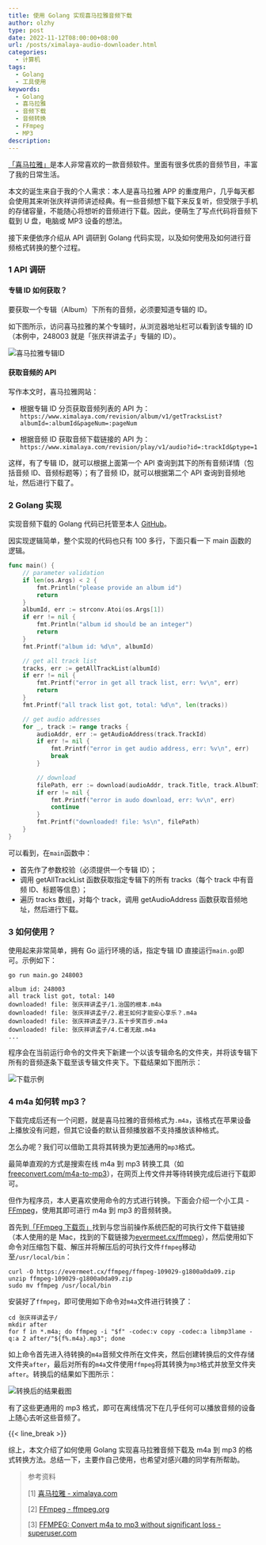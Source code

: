 ```yaml
---
title: 使用 Golang 实现喜马拉雅音频下载
author: olzhy
type: post
date: 2022-11-12T08:00:00+08:00
url: /posts/ximalaya-audio-downloader.html
categories:
  - 计算机
tags:
  - Golang
  - 工具使用
keywords:
  - Golang
  - 喜马拉雅
  - 音频下载
  - 音频转换
  - FFmpeg
  - MP3
description:
---
```


[「喜马拉雅」](https://www.ximalaya.com/)是本人非常喜欢的一款音频软件。里面有很多优质的音频节目，丰富了我的日常生活。

本文的诞生来自于我的个人需求：本人是喜马拉雅 APP 的重度用户，几乎每天都会使用其来听张庆祥讲师讲述经典。有一些音频想下载下来反复听，但受限于手机的存储容量，不能随心将想听的音频进行下载。因此，便萌生了写点代码将音频下载到 U 盘，电脑或 MP3 设备的想法。

接下来便依序介绍从 API 调研到 Golang 代码实现，以及如何使用及如何进行音频格式转换的整个过程。

### 1 API 调研

#### 专辑 ID 如何获取？

要获取一个专辑（Album）下所有的音频，必须要知道专辑的 ID。

如下图所示，访问喜马拉雅的某个专辑时，从浏览器地址栏可以看到该专辑的 ID（本例中，248003 就是「张庆祥讲孟子」专辑的 ID）。

![喜马拉雅专辑ID](https://olzhy.github.io/static/images/uploads/2022/11/xima-url.png#center)

#### 获取音频的 API

写作本文时，喜马拉雅网站：

- 根据专辑 ID 分页获取音频列表的 API 为：`https://www.ximalaya.com/revision/album/v1/getTracksList?albumId=:albumId&pageNum=:pageNum`

- 根据音频 ID 获取音频下载链接的 API 为：`https://www.ximalaya.com/revision/play/v1/audio?id=:trackId&ptype=1`

这样，有了专辑 ID，就可以根据上面第一个 API 查询到其下的所有音频详情（包括音频 ID、音频标题等）；有了音频 ID，就可以根据第二个 API 查询到音频地址，然后进行下载了。

### 2 Golang 实现

实现音频下载的 Golang 代码已托管至本人 [GitHub](https://github.com/olzhy/ximalaya-downloader)。

因实现逻辑简单，整个实现的代码也只有 100 多行，下面只看一下 main 函数的逻辑。

```go
func main() {
    // parameter validation
    if len(os.Args) < 2 {
        fmt.Println("please provide an album id")
        return
    }
    albumId, err := strconv.Atoi(os.Args[1])
    if err != nil {
        fmt.Println("album id should be an integer")
        return
    }
    fmt.Printf("album id: %d\n", albumId)

    // get all track list
    tracks, err := getAllTrackList(albumId)
    if err != nil {
        fmt.Printf("error in get all track list, err: %v\n", err)
        return
    }
    fmt.Printf("all track list got, total: %d\n", len(tracks))

    // get audio addresses
    for _, track := range tracks {
        audioAddr, err := getAudioAddress(track.TrackId)
        if err != nil {
            fmt.Printf("error in get audio address, err: %v\n", err)
            break
        }

        // download
        filePath, err := download(audioAddr, track.Title, track.AlbumTitle)
        if err != nil {
            fmt.Printf("error in audo download, err: %v\n", err)
            continue
        }
        fmt.Printf("downloaded! file: %s\n", filePath)
    }
}
```

可以看到，在`main`函数中：

- 首先作了参数校验（必须提供一个专辑 ID）；
- 调用 getAllTrackList 函数获取指定专辑下的所有 tracks（每个 track 中有音频 ID、标题等信息）；
- 遍历 tracks 数组，对每个 track，调用 getAudioAddress 函数获取音频地址，然后进行下载。

### 3 如何使用？

使用起来非常简单，拥有 Go 运行环境的话，指定专辑 ID 直接运行`main.go`即可。示例如下：

```shell
go run main.go 248003

album id: 248003
all track list got, total: 140
downloaded! file: 张庆祥讲孟子/1.治国的根本.m4a
downloaded! file: 张庆祥讲孟子/2.君王如何才能安心享乐？.m4a
downloaded! file: 张庆祥讲孟子/3.五十步笑百步.m4a
downloaded! file: 张庆祥讲孟子/4.仁者无敌.m4a
...
```

程序会在当前运行命令的文件夹下新建一个以该专辑命名的文件夹，并将该专辑下所有的音频逐条下载至该专辑文件夹下。下载结果如下图所示：

![下载示例](https://olzhy.github.io/static/images/uploads/2022/11/xima-download.png#center)

### 4 m4a 如何转 mp3？

下载完成后还有一个问题，就是喜马拉雅的音频格式为`.m4a`，该格式在苹果设备上播放没有问题，但其它设备的默认音频播放器不支持播放该种格式。

怎么办呢？我们可以借助工具将其转换为更加通用的`mp3`格式。

最简单直观的方式是搜索在线 m4a 到 mp3 转换工具（如 [freeconvert.com/m4a-to-mp3](https://www.freeconvert.com/m4a-to-mp3)），在网页上传文件并等待转换完成后进行下载即可。

但作为程序员，本人更喜欢使用命令的方式进行转换。下面会介绍一个小工具 - [FFmpeg](https://ffmpeg.org/)，使用其即可进行 m4a 到 mp3 的音频转换。

首先到[「FFmpeg 下载页」](https://ffmpeg.org/download.html)找到与您当前操作系统匹配的可执行文件下载链接（本人使用的是 Mac，找到的下载链接为[evermeet.cx/ffmpeg](https://evermeet.cx/ffmpeg/)），然后使用如下命令对压缩包下载、解压并将解压后的可执行文件`ffmpeg`移动至`/usr/local/bin`：

```shell
curl -O https://evermeet.cx/ffmpeg/ffmpeg-109029-g1800a0da09.zip
unzip ffmpeg-109029-g1800a0da09.zip
sudo mv ffmpeg /usr/local/bin
```

安装好了`ffmpeg`，即可使用如下命令对`m4a`文件进行转换了：

```shell
cd 张庆祥讲孟子/
mkdir after
for f in *.m4a; do ffmpeg -i "$f" -codec:v copy -codec:a libmp3lame -q:a 2 after/"${f%.m4a}.mp3"; done
```

如上命令首先进入待转换的`m4a`音频文件所在文件夹，然后创建转换后的文件存储文件夹`after`，最后对所有的`m4a`文件使用`ffmpeg`将其转换为`mp3`格式并放至文件夹`after`。转换后的结果如下图所示：

![转换后的结果截图](https://olzhy.github.io/static/images/uploads/2022/11/xima-after.png#center)

有了这些更通用的 mp3 格式，即可在离线情况下在几乎任何可以播放音频的设备上随心去听这些音频了。

{{< line_break >}}

综上，本文介绍了如何使用 Golang 实现喜马拉雅音频下载及 m4a 到 mp3 的格式转换方法。总结一下，主要作自己使用，也希望对感兴趣的同学有所帮助。

> 参考资料
>
> [1] [喜马拉雅 - ximalaya.com](https://ximalaya.com/)
>
> [2] [FFmpeg - ffmpeg.org](https://ffmpeg.org/)
>
> [3] [FFMPEG: Convert m4a to mp3 without significant loss - superuser.com](https://superuser.com/questions/704493/ffmpeg-convert-m4a-to-mp3-without-significant-loss)
